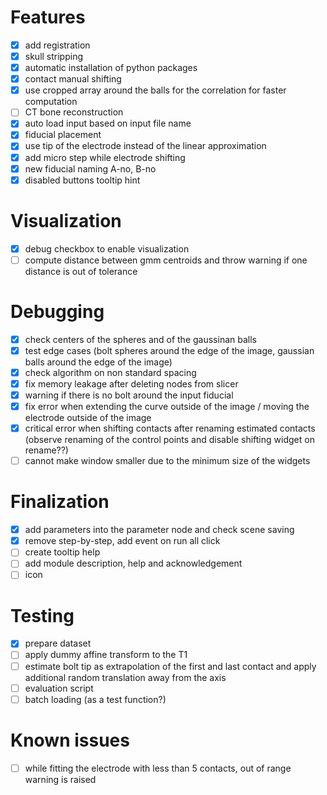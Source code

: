 # Features
- [x] add registration
- [x] skull stripping
- [x] automatic installation of python packages
- [X] contact manual shifting
- [x] use cropped array around the balls for the correlation for faster computation
- [ ] CT bone reconstruction
- [x] auto load input based on input file name
- [x] fiducial placement
- [x] use tip of the electrode instead of the linear approximation
- [x] add micro step while electrode shifting
- [x] new fiducial naming A-no, B-no
- [x] disabled buttons tooltip hint

# Visualization
- [x] debug checkbox to enable visualization
- [ ] compute distance between gmm centroids and throw warning if one distance is out of tolerance

# Debugging
- [x] check centers of the spheres and of the gaussinan balls
- [x] test edge cases (bolt spheres around the edge of the image, gaussian balls around the edge of the image)
- [x] check algorithm on non standard spacing
- [x] fix memory leakage after deleting nodes from slicer
- [x] warning if there is no bolt around the input fiducial
- [x] fix error when extending the curve outside of the image / moving the electrode outside of the image
- [x] critical error when shifting contacts after renaming estimated contacts (observe renaming of the control points and disable shifting widget on rename??)
- [ ] cannot make window smaller due to the minimum size of the widgets

# Finalization
- [x] add parameters into the parameter node and check scene saving
- [x] remove step-by-step, add event on run all click
- [ ] create tooltip help
- [ ] add module description, help and acknowledgement
- [ ] icon

# Testing
- [x] prepare dataset
- [ ] apply dummy affine transform to the T1
- [ ] estimate bolt tip as extrapolation of the first and last contact and apply additional random translation away from the axis
- [ ] evaluation script
- [ ] batch loading (as a test function?)

# Known issues
- [ ] while fitting the electrode with less than 5 contacts, out of range warning is raised